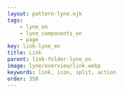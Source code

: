 ```yaml
---
layout: pattern-lyne.njk
tags: 
    - lyne_en
    - lyne_components_en
    - page
key: link-lyne_en
title: Link
parent: link-folder-lyne_en
image: lyne/overview/link.webp
keywords: link, icon, split, action
order: 350
---
```

